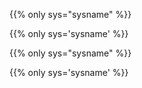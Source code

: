 {{% only sys="sysname" %}}

{{% only sys='sysname' %}}

{{% only sys="sysname" %}}

{{% only sys='sysname' %}}
